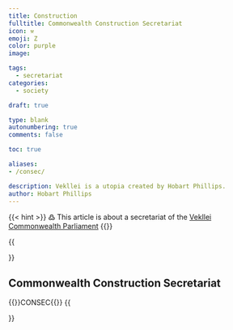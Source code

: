 ```yaml
---
title: Construction
fulltitle: Commonwealth Construction Secretariat 
icon: ⚒️
emoji: Ζ
color: purple
image: 

tags: 
  - secretariat
categories:
  - society

draft: true

type: blank
autonumbering: true
comments: false

toc: true

aliases:
- /consec/

description: Vekllei is a utopia created by Hobart Phillips.
author: Hobart Phillips
---
```

{{< hint >}}
߷ This article is about a secretariat of the [Vekllei](/utopia/vekllei/) [Commonwealth Parliament](/utopia/society/state/government/commonwealth/)
{{</hint>}}

{{<section>}}
## Commonwealth Construction Secretariat 
{{<boxtag teal>}}CONSEC{{</boxtag>}}
{{</section>}}